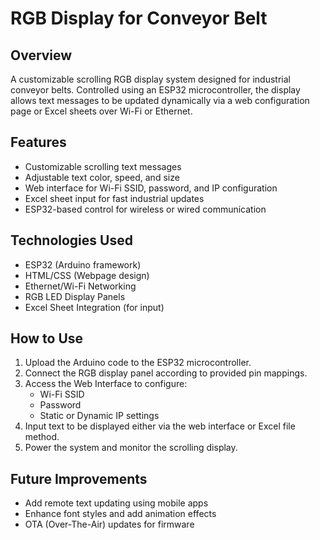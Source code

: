 # RGB Display for Conveyor Belt


## Overview
A customizable scrolling RGB display system designed for industrial conveyor belts. Controlled using an ESP32 microcontroller, the display allows text messages to be updated dynamically via a web configuration page or Excel sheets over Wi-Fi or Ethernet.

## Features
- Customizable scrolling text messages
- Adjustable text color, speed, and size
- Web interface for Wi-Fi SSID, password, and IP configuration
- Excel sheet input for fast industrial updates
- ESP32-based control for wireless or wired communication

## Technologies Used
- ESP32 (Arduino framework)
- HTML/CSS (Webpage design)
- Ethernet/Wi-Fi Networking
- RGB LED Display Panels
- Excel Sheet Integration (for input)

## How to Use
1. Upload the Arduino code to the ESP32 microcontroller.
2. Connect the RGB display panel according to provided pin mappings.
3. Access the Web Interface to configure:
   - Wi-Fi SSID
   - Password
   - Static or Dynamic IP settings
4. Input text to be displayed either via the web interface or Excel file method.
5. Power the system and monitor the scrolling display.


## Future Improvements
- Add remote text updating using mobile apps
- Enhance font styles and add animation effects
- OTA (Over-The-Air) updates for firmware

